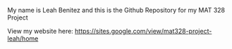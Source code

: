 My name is Leah Benitez and this is the Github Repository for my MAT 328 Project

View my website here: https://sites.google.com/view/mat328-project-leah/home
